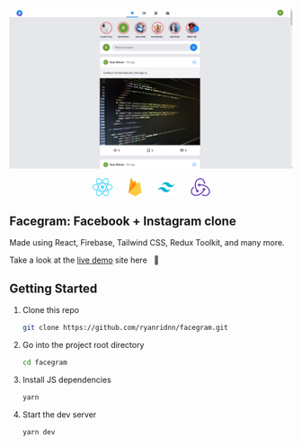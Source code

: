 <p align="center">
    <img src="/public/images/preview.png" alt="preview">
</p>

<p align="center">
    <img style="margin-right: 16px;" src="/public/images/react.png" height="32">
    &nbsp;
    <img style="margin-right: 16px;" src="/public/images/firebase.png" height="32">
    &nbsp;
    <img style="margin-right: 16px;" src="/public/images/tailwind.png" height="32">
    &nbsp;
    <img src="/public/images/redux.png" height="32">
</p>

## Facegram: Facebook + Instagram clone

Made using React, Firebase, Tailwind CSS, Redux Toolkit, and many more.

Take a look at the [live demo](https://projext-245c6.web.app/) site here &nbsp; :eyes:

## Getting Started

1. Clone this repo

   ```sh
   git clone https://github.com/ryanridnn/facegram.git
   ```

2. Go into the project root directory

   ```sh
   cd facegram
   ```

3. Install JS dependencies

   ```sh
   yarn
   ```

4. Start the dev server

   ```sh
   yarn dev
   ```
